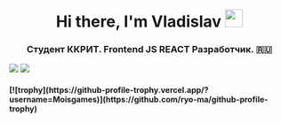 <h1 align="center">Hi there, I'm Vladislav</a> 
<img src="https://github.com/blackcater/blackcater/raw/main/images/Hi.gif" height="32"/></h1>
<h3 align="center">Студент ККРИТ. Frontend JS REACT Разработчик. 🇷🇺</h3>
<img src='https://img.shields.io/badge/javascript-%23323330.svg?style=for-the-badge&logo=javascript&logoColor=%23F7DF1E' />
<img src='https://img.shields.io/badge/react-%2320232a.svg?style=for-the-badge&logo=react&logoColor=%2361DAFB' />
<h4>[![trophy](https://github-profile-trophy.vercel.app/?username=Moisgames)](https://github.com/ryo-ma/github-profile-trophy) </h4>

